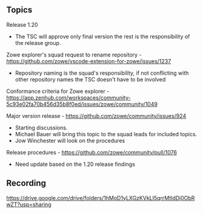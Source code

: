 ## Topics

Release 1.20

- The TSC will approve only final version the rest is the responsibility of the release group.  

Zowe explorer's squad request to rename repository - https://github.com/zowe/vscode-extension-for-zowe/issues/1237

- Repository naming is the squad's responsibility, if not conflicting with other repository names the TSC doesn't have to be involved 

Conformance criteria for Zowe explorer - https://app.zenhub.com/workspaces/community-5c93e02fa70b456d35b8f0ed/issues/zowe/community/1049

Major version release - https://github.com/zowe/community/issues/924

- Starting discussions. 
- Michael Bauer will bring this topic to the squad leads for included topics. 
- Jow Winchester will look on the procedures

Release procedures - https://github.com/zowe/community/pull/1076

- Need update based on the 1.20 release findings

## Recording

https://drive.google.com/drive/folders/1hMoD1yLXGzKVkLI5qrrMtldDj0ObRwZT?usp=sharing 